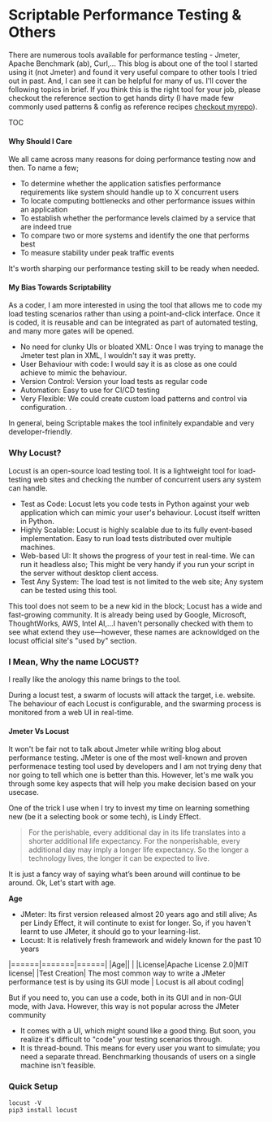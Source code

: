 # Scriptable Performance Testing & Others
There are numerous tools available for performance testing - Jmeter, Apache Benchmark (ab), Curl,... This blog is about one of the tool I started using it (not Jmeter) and found it very useful compare to other tools I tried out in past. And, I can see it can be helpful for many of us. I'll cover the following topics in brief. If you think this is the right tool for your job, please checkout the reference section to get hands dirty (I have made few commonly used patterns & config as reference recipes [checkout myrepo](https://github.com/krishnam-eng/load-testing)).

TOC

#### Why Should I Care
We all came across many reasons for doing performance testing now and then. To name a few;

- To determine whether the application satisfies performance requirements like system should handle up to X concurrent users
- To locate computing bottlenecks and other performance issues within an application
- To establish whether the performance levels claimed by a service that are indeed true
- To compare two or more systems and identify the one that performs best
- To measure stability under peak traffic events

It's worth sharping our performance testing skill to be ready when needed.

#### My Bias Towards Scriptability
As a coder, I am more interested in using the tool that allows me to code my load testing scenarios rather than using a point-and-click interface. Once it is coded, it is reusable and can be integrated as part of automated testing, and many more gates will be opened.

  - No need for clunky UIs or bloated XML: Once I was trying to manage the Jmeter test plan in XML, I wouldn't say it was pretty. 
  - User Behaviour with code: I would say it is as close as one could achieve to mimic the behaviour.  
  - Version Control: Version your load tests as regular code
  - Automation: Easy to use for CI/CD testing
  - Very Flexible: We could create custom load patterns and control via configuration. .

In general, being Scriptable makes the tool infinitely expandable and very developer-friendly.

### Why Locust?
Locust is an open-source load testing tool. It is a lightweight tool for load-testing web sites and checking the number of concurrent users any system can handle.

- Test as Code: Locust lets you code tests in Python against your web application which can mimic your user's behaviour. Locust itself written in Python.
- Highly Scalable: Locust is highly scalable due to its fully event-based implementation. Easy to run load tests distributed over multiple machines.
- Web-based UI: It shows the progress of your test in real-time. We can run it headless also; This might be very handy if you run your script in the server without desktop client access. 
- Test Any System: The load test is not limited to the web site; Any system can be tested using this tool. 

This tool does not seem to be a new kid in the block; Locust has a wide and fast-growing community. It is already being used by Google, Microsoft, ThoughtWorks, AWS, Intel AI,...I haven't personally checked with them to see what extend they use—however, these names are acknowldged on the locust official site's "used by" section.

### I Mean, Why the name LOCUST?
I really like the anology this name brings to the tool.

During a locust test, a swarm of locusts will attack the target, i.e. website. The behaviour of each Locust is configurable, and the swarming process is monitored from a web UI in real-time.

#### Jmeter Vs Locust
It won't be fair not to talk about Jmeter while writing blog about performance testing. JMeter is one of the most well-known and proven performenace testing tool used by developers and I am not trying deny that nor going to tell which one is better than this. However, let's me walk you through some key aspects that will help you make decision based on your usecase.

One of the trick I use when I try to invest my time on learning something new (be it a selecting book or some tech), is Lindy Effect.

> For the perishable, every additional day in its life translates into a shorter additional life expectancy. For the nonperishable, every additional day may imply a longer life expectancy. So the longer a technology lives, the longer it can be expected to live.

It is just a fancy way of saying what’s been around will continue to be around. Ok, Let's start with age. 

**Age**
- JMeter: Its first version released almost 20 years ago and still alive; As per Lindy Effect, it will continute to exist for longer. So, if you haven't learnt to use JMeter, it should go to your learning-list.
- Locust: It is relatively fresh framework and widely known for the past 10 years

|======|=======|======|
|Age|| |
|License|Apache License 2.0|MIT license|
|Test Creation| The most common way to write a JMeter performance test is by using its GUI mode | Locust is all about coding|

But if you need to, you can use a code, both in its GUI and in non-GUI mode, with Java. However, this way is not popular across the JMeter community

- It comes with a UI, which might sound like a good thing. But soon, you realize it's difficult to "code" your testing scenarios through.
- It is thread-bound. This means for every user you want to simulate; you need a separate thread. Benchmarking thousands of users on a single machine isn't feasible.

### Quick Setup

```
locust -V
pip3 install locust
```

